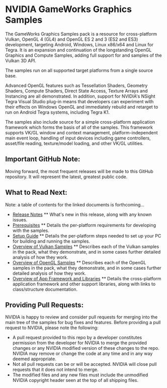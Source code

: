 NVIDIA GameWorks Graphics Samples
====================================================

The GameWorks Graphics Samples pack is a resource for cross-platform Vulkan, OpenGL 4 (GL4) and OpenGL ES 2 and 3 (ES2 and ES3) development, targeting Android, Windows, Linux x86/x64 and Linux for Tegra.  It is an expansion and continuation of the longstanding OpenGL Graphics and Compute Samples, adding full support for and samples of the Vulkan 3D API.

The samples run on all supported target platforms from a single source base.

Advanced OpenGL features such as Tessellation Shaders, Geometry Shaders, Compute Shaders, Direct State Access, Texture Arrays and Instancing are all demonstrated.  In addition, support for NVIDIA's NSight Tegra Visual Studio plug-in means that developers can experiment with their effects on Windows OpenGL and immediately rebuild and retarget to run on Android Tegra systems, including Tegra K1.

The samples also include source for a simple cross-platform application framework which forms the basis of all of the samples.  This framework supports VK/GL window and context management, platform-independent main event loop, handling of input devices including game controllers, asset/file reading, texture/model loading, and other VK/GL utilities.

Important GitHub Note:
----------------------

Moving forward, the most frequent releases will be made to this GitHub repository.  It will represent the latest, greatest public code.

What to Read Next:
------------------

Note: a table of contents for the linked documents is forthcoming...

* [Release Notes](http://nvidiagameworks.github.io/GraphicsSamples/gfx_release.htm)
** What's new in this release, along with any known issues.
* [Prerequisites](http://nvidiagameworks.github.io/GraphicsSamples/gfx_prereq.htm)
** Details the per-platform requirements for developing with the samples.
* [Setup Guide](http://nvidiagameworks.github.io/GraphicsSamples/gfx_setup.htm)
** Details the per-platform steps needed to set up your PC for building and running the samples.
* [Overview of Vulkan Samples](http://nvidiagameworks.github.io/GraphicsSamples/gfx_samples_vk.htm)
** Describes each of the Vulkan samples in the pack, what they demonstrate, and in some cases further detailed analysis of how they work.
* [Overview of OpenGL Samples](http://nvidiagameworks.github.io/GraphicsSamples/gfx_samples_gl.htm)
** Describes each of the OpenGL samples in the pack, what they demonstrate, and in some cases further detailed analysis of how they work.
* [Overview of App Framework and Libraries](http://nvidiagameworks.github.io/GraphicsSamples/gfx_framework.htm)
** Details the cross-platform application framework and other support libraries, along with links to class/structure documentation.

Providing Pull Requests:
------------------------
NVIDIA is happy to review and consider pull requests for merging into the main tree of the samples for bug fixes and features. Before providing a pull request to NVIDIA, please note the following:
* A pull request provided to this repo by a developer constitutes permission from the developer for NVIDIA to merge the provided changes or any NVIDIA modified version of these changes to the repo. NVIDIA may remove or change the code at any time and in any way deemed appropriate.
* Not all pull requests can be or will be accepted. NVIDIA will close pull requests that it does not intend to merge.
* The modified files and any new files must include the unmodified NVIDIA copyright header seen at the top of all shipping files. 
